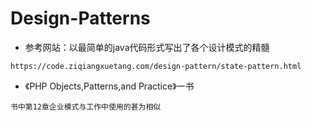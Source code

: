 # Design-Patterns
- 参考网站：以最简单的java代码形式写出了各个设计模式的精髓
````
https://code.ziqiangxuetang.com/design-pattern/state-pattern.html 
````
- 《PHP Objects,Patterns,and Practice》一书
````
书中第12章企业模式与工作中使用的甚为相似
````

